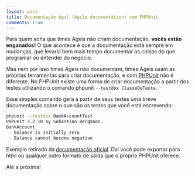```yaml
---
layout: post
title: Documentação Ágil (Agile documentation) com PHPUnit
comments: true
---
```


Para quem acha que times Ágeis não criam documentação, **vocês estão enganados!** O que acontece é que a documentação está sempre em mudanças, que levaria bem mais tempo documentar as coisas do que programar ou entender do negócio.

Mas nem por isso times Ágeis não documentam, times Ágeis usam as próprias ferramentas para criar documentação, e com [PHPUnit](http://www.phpunit.de) não é diferente. No PHPUnit existe uma forma de criar documentação a partir dos testes utilizando o comando phpunit `--testdox ClasseDeTeste`.

Esse simples comando gera a partir de seus testes uma breve documentação sobre o que são os testes que você está escrevendo:

```bash
phpunit --testdox BankAccountTest
PHPUnit 3.2.10 by Sebastian Bergmann.
BankAccount
 - Balance is initially zero
 - Balance cannot become negative
```

Exemplo retirado da [documentação oficial](http://www.phpunit.de/pocket_guide/3.2/en/other-uses-for-tests.html). Daí você pode exportar para html ou qualquer outro formato de saída que o próprio PHPUnit oferece.

Até a próxima!
